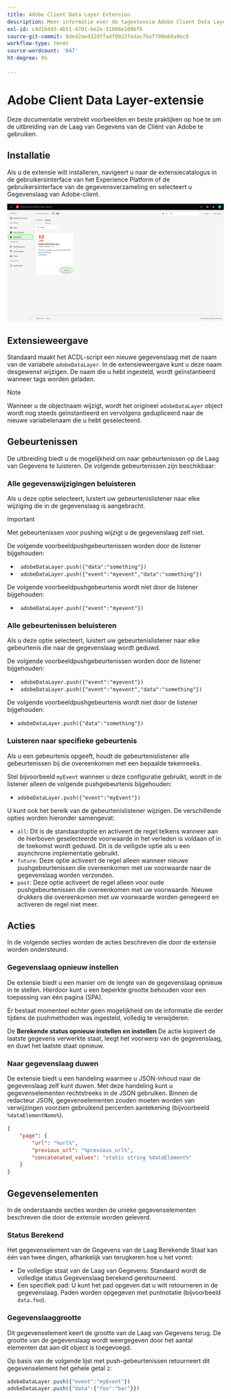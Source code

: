 ```yaml
---
title: Adobe Client Data Layer Extension
description: Meer informatie over de tagextensie Adobe Client Data Layer in Adobe Experience Platform.
exl-id: c4d1b4d3-4b51-4701-be2e-31b08e109bf6
source-git-commit: 8ded2aed32dffa4f0923fedac7baf798e68a9ec9
workflow-type: tm+mt
source-wordcount: '647'
ht-degree: 0%

---
```


# Adobe Client Data Layer-extensie

Deze documentatie verstrekt voorbeelden en beste praktijken op hoe te om de uitbreiding van de Laag van Gegevens van de Cliënt van Adobe te gebruiken.

<!-- (Missing document?)
If you would like to have more details on development consideration, [please reach this page](./dev.md). -->

## Installatie

Als u de extensie wilt installeren, navigeert u naar de extensiecatalogus in de gebruikersinterface van het Experience Platform of de gebruikersinterface van de gegevensverzameling en selecteert u Gegevenslaag van Adobe-client.

![ACDL-extensieweergave in catalogus](./images/catalog.png)

<!-- (GitHub link?)
There is also the possibility to fork this project. You can download this github project, realize the change that you deem required for your specific use-case and re-upload it on your Organization as a private extension.
This installation will not be supported on our end.<br>
>[!NOTE]
>
> _Consider renaming the extension name in the extension.json file_ -->

## Extensieweergave

Standaard maakt het ACDL-script een nieuwe gegevenslaag met de naam van de variabele `adobeDataLayer`. In de extensieweergave kunt u deze naam desgewenst wijzigen. De naam die u hebt ingesteld, wordt geïnstantieerd wanneer tags worden geladen.

>[!NOTE]
>
>Wanneer u de objectnaam wijzigt, wordt het origineel `adobeDataLayer` object wordt nog steeds geïnstantieerd en vervolgens gedupliceerd naar de nieuwe variabelenaam die u hebt geselecteerd.

## Gebeurtenissen

De uitbreiding biedt u de mogelijkheid om naar gebeurtenissen op de Laag van Gegevens te luisteren. De volgende gebeurtenissen zijn beschikbaar:

### Alle gegevenswijzigingen beluisteren

Als u deze optie selecteert, luistert uw gebeurtenislistener naar elke wijziging die in de gegevenslaag is aangebracht.

>[!IMPORTANT]
>
>Met gebeurtenissen voor pushing wijzigt u de gegevenslaag zelf niet.

De volgende voorbeeldpushgebeurtenissen worden door de listener bijgehouden:

* ` adobeDataLayer.push({"data":"something"})`
* ` adobeDataLayer.push({"event":"myevent","data":"something"})`

De volgende voorbeeldpushgebeurtenis wordt niet door de listener bijgehouden:

* ` adobeDataLayer.push({"event":"myevent"})`

### Alle gebeurtenissen beluisteren

Als u deze optie selecteert, luistert uw gebeurtenislistener naar elke gebeurtenis die naar de gegevenslaag wordt geduwd.

De volgende voorbeeldpushgebeurtenissen worden door de listener bijgehouden:

* ` adobeDataLayer.push({"event":"myevent"})`
* ` adobeDataLayer.push({"event":"myevent","data":"something"})`

De volgende voorbeeldpushgebeurtenis wordt niet door de listener bijgehouden:

* ` adobeDataLayer.push({"data":"something"}) `

### Luisteren naar specifieke gebeurtenis

Als u een gebeurtenis opgeeft, houdt de gebeurtenislistener alle gebeurtenissen bij die overeenkomen met een bepaalde tekenreeks.

Stel bijvoorbeeld `myEvent` wanneer u deze configuratie gebruikt, wordt in de listener alleen de volgende pushgebeurtenis bijgehouden:

* `adobeDataLayer.push({"event":"myEvent"})`

U kunt ook het bereik van de gebeurtenislistener wijzigen. De verschillende opties worden hieronder samengevat:

* `all`: Dit is de standaardoptie en activeert de regel telkens wanneer aan de hierboven geselecteerde voorwaarde in het verleden is voldaan of in de toekomst wordt geduwd. Dit is de veiligste optie als u een asynchrone implementatie gebruikt.
* `future`: Deze optie activeert de regel alleen wanneer nieuwe pushgebeurtenissen die overeenkomen met uw voorwaarde naar de gegevenslaag worden verzonden.
* `past`: Deze optie activeert de regel alleen voor oude pushgebeurtenissen die overeenkomen met uw voorwaarde. Nieuwe drukkers die overeenkomen met uw voorwaarde worden genegeerd en activeren de regel niet meer.

## Acties

In de volgende secties worden de acties beschreven die door de extensie worden ondersteund.

### Gegevenslaag opnieuw instellen

De extensie biedt u een manier om de lengte van de gegevenslaag opnieuw in te stellen. Hierdoor kunt u een beperkte grootte behouden voor een toepassing van één pagina (SPA).

Er bestaat momenteel echter geen mogelijkheid om de informatie die eerder tijdens de pushmethoden was ingesteld, volledig te verwijderen.

De **Berekende status opnieuw instellen en instellen** De actie kopieert de laatste gegevens verwerkte staat, leegt het voorwerp van de gegevenslaag, en duwt het laatste staat opnieuw.

### Naar gegevenslaag duwen

De extensie biedt u een handeling waarmee u JSON-inhoud naar de gegevenslaag zelf kunt duwen. Met deze handeling kunt u gegevenselementen rechtstreeks in de JSON gebruiken. Binnen de redacteur JSON, gegevenselementen zouden moeten worden van verwijzingen voorzien gebruikend percenten aantekening (bijvoorbeeld `%dataElementName%`).

```json
{
    "page": {
        "url": "%url%",
        "previous_url": "%previous_url%",
        "concatenated_values": "static string %dataElement%"
    }
}
```

## Gegevenselementen

In de onderstaande secties worden de unieke gegevenselementen beschreven die door de extensie worden geleverd.

### Status Berekend

Het gegevenselement van de Gegevens van de Laag Berekende Staat kan één van twee dingen, afhankelijk van terugkeren hoe u het vormt:

* De volledige staat van de Laag van Gegevens: Standaard wordt de volledige status Gegevenslaag berekend geretourneerd.
* Een specifiek pad: U kunt het pad opgeven dat u wilt retourneren in de gegevenslaag. Paden worden opgegeven met puntnotatie (bijvoorbeeld `data.foo`).

### Gegevenslaaggrootte

Dit gegevenselement keert de grootte van de Laag van Gegevens terug. De grootte van de gegevenslaag wordt weergegeven door het aantal elementen dat aan dit object is toegevoegd.

Op basis van de volgende lijst met push-gebeurtenissen retourneert dit gegevenselement het gehele getal `2`:

```js
adobeDataLayer.push({"event":"myEvent"})
adobeDataLayer.push({"data":{"foo":"bar"}})
```
